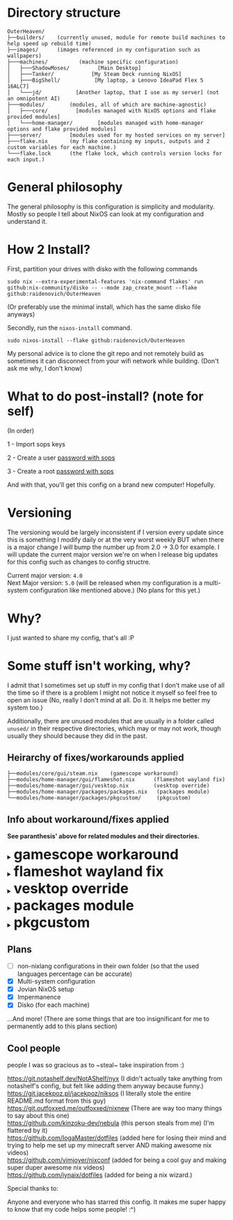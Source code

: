 # Directory structure
```
OuterHeaven/
├──builders/    (currently unused, module for remote build machines to help speed up rebuild time)
├──images/      (images referenced in my configuration such as wallpapers)
├───machines/          (machine specific configuration)
│   ├───ShadowMoses/         [Main Desktop]
│   ├───Tanker/            [My Steam Deck running NixOS]
│   ├───BigShell/           [My laptop, a Lenovo IdeaPad Flex 5 16ALC7]
│   └───jd/           [Another laptop, that I use as my server] (not an omnipotent AI)
├───modules/        (modules, all of which are machine-agnostic)
│   ├───core/         [modules managed with NixOS options and flake provided modules]
│   └───home-manager/        [modules managed with home-manager options and flake provided modules]
├───server/         [modules used for my hosted services on my server]
├───flake.nix       (my flake containing my inputs, outputs and 2 custom variables for each machine.)
└───flake.lock      (the flake lock, which controls version locks for each input.)
```
# General philosophy

The general philosophy is this configuration is simplicity and modularity. Mostly so people I tell about NixOS can look at my configuration and understand it.

# How 2 Install?

First, partition your drives with disko with the following commands
```console
sudo nix --extra-experimental-features 'nix-command flakes' run github:nix-community/disko -- --mode zap_create_mount --flake github:raidenovich/OuterHeaven
```
(Or preferably use the minimal install, which has the same disko file anyways)

Secondly, run the `nixos-install` command.
```console
sudo nixos-install --flake github:raidenovich/OuterHeaven 
```

My personal advice is to clone the git repo and not remotely build as sometimes it can disconnect from your wifi network while building. (Don't ask me why, I don't know)

# What to do post-install? (note for self)
(In order)

1 - Import sops keys

2 - Create a user [password with sops](https://github.com/Mic92/sops-nix?tab=readme-ov-file#setting-a-users-password)

3 - Create a root [password with sops](https://github.com/Mic92/sops-nix?tab=readme-ov-file#setting-a-users-password)

And with that, you'll get this config on a brand new computer! Hopefully.

# Versioning

The versioning would be largely inconsistent if I version every update since this is something I modify daily or at the very worst weekly BUT when there is a major change I will bump the number up from 2.0 -> 3.0 for example. I will update the current major version we're on when I release big updates for this config such as changes to config structre.

Current major version: `4.0`
<br>
Next Major version: `5.0` (will be released when my configuration is a multi-system configuration like mentioned above.) (No plans for this yet.)

# Why?

I just wanted to share my config, that's all :P

# Some stuff isn't working, why?

I admit that I sometimes set up stuff in my config that I don't make use of all the time so if there is a problem I might not notice it myself so feel free to open an issue (No, really I don't mind at all. Do it. It helps me better my system too.)

Additionally, there are unused modules that are usually in a folder called `unused/` in their respective directories, which may or may not work, though usually they should because they did in the past.

## Heirarchy of fixes/workarounds applied
```
├──modules/core/gui/steam.nix    (gamescope workaround)
├──modules/home-manager/gui/flameshot.nix      (flameshot wayland fix)
├──modules/home-manager/gui/vesktop.nix        (vesktop override)
├──modules/home-manager/packages/packages.nix   (packages module)
└──modules/home-manager/packages/pkgcustom/     (pkgcustom)
```

## Info about workaround/fixes applied

**See paranthesis' above for related modules and their directories.**

<details>
<summary><b><font size="+3">gamescope workaround</font></b></summary>


The override used here for Gamescope running through steam on NixOS (yes, **very specifically gamescope running through Steam on NixOS**) does not bring up the gamescope window because gamescope looks for certain libraries in the provided FHS environment and it can't find them in said FHS environment, therefore making this workaround necessary.
</details>

<details>
<summary><b><font size="+3">flameshot wayland fix</font></b></summary>


The overrides used here make it so that flameshot is compiled with the appropriate cmake flags so that it works on Wayland and locks the version to a certain commit known to work with Wayland. (https://github.com/flameshot-org/flameshot/issues/3012)
</details>

<details>
<summary><b><font size="+3">vesktop override</font></b></summary>


The overrides used here removes Vencord related branding and replaces the icons and name with regular Discord's and adds launch flags that help with screen sharing on Wayland.
</details>

<details>
<summary><b><font size="+3">packages module</font></b></summary>


This home manager managed module contains packages I manage under home-manager, alongside some overrides and override templates that I plan to reuse later.
</details>

<details>
<summary><b><font size="+3">pkgcustom</font></b></summary>


packages that I plan to submit to nixpkgs in the future, some of which are referenced in packages.nix but mostly not. The name is **pkgcustom** because it sounded cool in my head.
</details>

## Plans

- [ ] non-nixlang configurations in their own folder (so that the used languages percentage can be accurate)
- [x] Multi-system configuration
- [x] Jovian NixOS setup
- [x] Impermanence
- [x] Disko (for each machine)

...And more! (There are some things that are too insignificant for me to permanently add to this plans section)

## Cool people

people I was so gracious as to ~steal~ take inspiration from :)

https://git.notashelf.dev/NotAShelf/nyx (I didn't actually take anything from notashelf's config, but felt like adding them anyway because funny.)
<br>
https://git.jacekpoz.pl/jacekpoz/niksos (I literally stole the entire README.md format from this guy)
<br>
https://git.outfoxxed.me/outfoxxed/nixnew (There are way too many things to say about this one)
<br>
https://github.com/kinzoku-dev/nebula (this person steals from me) (I'm flattered by it)
<br>
https://github.com/IogaMaster/dotfiles (added here for losing their mind and trying to help me set up my minecraft server AND making awesome nix videos)
<br>
https://github.com/vimjoyer/nixconf (added for being a cool guy and making super duper awesome nix videos) 
<br>
https://github.com/iynaix/dotfiles (added for being a nix wizard.)

Special thanks to:

Anyone and everyone who has starred this config. It makes me super happy to know that my code helps some people! :^)
